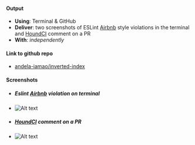 #### Output
- **Using**: Terminal & GitHub
- **Deliver**: two screenshots of ESLint [Airbnb](https://github.com/airbnb/javascript)  style violations in the terminal and [HoundCI](https://houndci.com/) comment on a PR
- **With**: *independently*

#### Link to github repo
- [andela-iamao/inverted-index](https://github.com/andela-iamao/inverted-index)

#### Screenshots

- ##### Eslint [Airbnb](https://github.com/airbnb/javascript) violation on terminal
 - ![Alt text](https://i.imgsafe.org/f44f59dd93.png "Screenshot 1")

- ##### [HoundCI](https://houndci.com/) comment on a PR
 - ![Alt text](https://i.imgsafe.org/f4b094bc49.png "Screenshot 3")